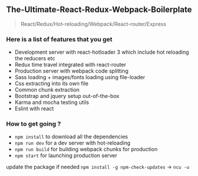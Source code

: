 ## The-Ultimate-React-Redux-Webpack-Boilerplate
>React/Redux/Hot-reloading/Webpack/React-router/Express

### Here is a list of features that you get

  * Development server with react-hotloader 3 which include hot reloading the reducers etc
  * Redux time travel integrated with react-router
  * Production server with webpack code splitting
  * Sass loading + images/fonts loading using file-loader
  * Css extracting into its own file
  * Common chunk extraction
  * Bootstrap and jquery setup out-of-the-box
  * Karma and mocha testing utils
  * Eslint with react

### How to get going ?
* `npm install` to download all the dependencies
* `npm run dev` for a dev server with hot-reloading
* `npm run build` for building webpack chunks for production
* `npm start` for launching production server

update the package if needed `npm install -g npm-check-updates` -> `ncu -u`
